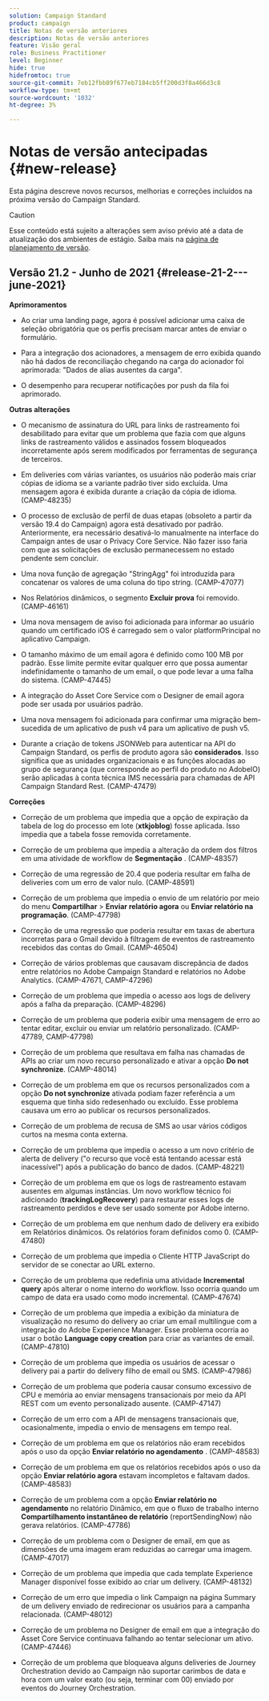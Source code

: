 ```yaml
---
solution: Campaign Standard
product: campaign
title: Notas de versão anteriores
description: Notas de versão anteriores
feature: Visão geral
role: Business Practitioner
level: Beginner
hide: true
hidefromtoc: true
source-git-commit: 7eb12fbb89f677eb7184cb5ff200d3f8a466d3c8
workflow-type: tm+mt
source-wordcount: '1032'
ht-degree: 3%

---
```


# Notas de versão antecipadas {#new-release}

Esta página descreve novos recursos, melhorias e correções incluídos na próxima versão do Campaign Standard.

>[!CAUTION]
>
> Esse conteúdo está sujeito a alterações sem aviso prévio até a data de atualização dos ambientes de estágio. Saiba mais na [página de planejamento de versão](../../rn/using/release-planning.md).


## Versão 21.2 - Junho de 2021 {#release-21-2---june-2021}

**Aprimoramentos**

* Ao criar uma landing page, agora é possível adicionar uma caixa de seleção obrigatória que os perfis precisam marcar antes de enviar o formulário.

* Para a integração dos acionadores, a mensagem de erro exibida quando não há dados de reconciliação chegando na carga do acionador foi aprimorada: &quot;Dados de alias ausentes da carga&quot;.

* O desempenho para recuperar notificações por push da fila foi aprimorado.

**Outras alterações**

* O mecanismo de assinatura do URL para links de rastreamento foi desabilitado para evitar que um problema que fazia com que alguns links de rastreamento válidos e assinados fossem bloqueados incorretamente após serem modificados por ferramentas de segurança de terceiros.

* Em deliveries com várias variantes, os usuários não poderão mais criar cópias de idioma se a variante padrão tiver sido excluída. Uma mensagem agora é exibida durante a criação da cópia de idioma. (CAMP-48235)

* O processo de exclusão de perfil de duas etapas (obsoleto a partir da versão 19.4 do Campaign) agora está desativado por padrão. Anteriormente, era necessário desativá-lo manualmente na interface do Campaign antes de usar o Privacy Core Service. Não fazer isso faria com que as solicitações de exclusão permanecessem no estado pendente sem concluir.

* Uma nova função de agregação &quot;StringAgg&quot; foi introduzida para concatenar os valores de uma coluna do tipo string. (CAMP-47077)

* Nos Relatórios dinâmicos, o segmento **Excluir prova** foi removido. (CAMP-46161)

* Uma nova mensagem de aviso foi adicionada para informar ao usuário quando um certificado iOS é carregado sem o valor platformPrincipal no aplicativo Campaign.

* O tamanho máximo de um email agora é definido como 100 MB por padrão. Esse limite permite evitar qualquer erro que possa aumentar indefinidamente o tamanho de um email, o que pode levar a uma falha do sistema. (CAMP-47445)

* A integração do Asset Core Service com o Designer de email agora pode ser usada por usuários padrão.

* Uma nova mensagem foi adicionada para confirmar uma migração bem-sucedida de um aplicativo de push v4 para um aplicativo de push v5.

* Durante a criação de tokens JSONWeb para autenticar na API do Campaign Standard, os perfis de produto agora são **considerados**. Isso significa que as unidades organizacionais e as funções alocadas ao grupo de segurança (que corresponde ao perfil do produto no AdobeIO) serão aplicadas à conta técnica IMS necessária para chamadas de API Campaign Standard Rest. (CAMP-47479)


**Correções**

* Correção de um problema que impedia que a opção de expiração da tabela de log do processo em lote (**xtkjoblog**) fosse aplicada. Isso impedia que a tabela fosse removida corretamente.

* Correção de um problema que impedia a alteração da ordem dos filtros em uma atividade de workflow de **Segmentação** . (CAMP-48357)

* Correção de uma regressão de 20.4 que poderia resultar em falha de deliveries com um erro de valor nulo. (CAMP-48591)

* Correção de um problema que impedia o envio de um relatório por meio do menu **Compartilhar** > **Enviar relatório agora** ou **Enviar relatório na programação**. (CAMP-47798)

* Correção de uma regressão que poderia resultar em taxas de abertura incorretas para o Gmail devido à filtragem de eventos de rastreamento recebidos das contas do Gmail. (CAMP-46504)

* Correção de vários problemas que causavam discrepância de dados entre relatórios no Adobe Campaign Standard e relatórios no Adobe Analytics. (CAMP-47671, CAMP-47296)

* Correção de um problema que impedia o acesso aos logs de delivery após a falha da preparação. (CAMP-48296)

* Correção de um problema que poderia exibir uma mensagem de erro ao tentar editar, excluir ou enviar um relatório personalizado. (CAMP-47789, CAMP-47798)

* Correção de um problema que resultava em falha nas chamadas de APIs ao criar um novo recurso personalizado e ativar a opção **Do not synchronize**. (CAMP-48014)

* Correção de um problema em que os recursos personalizados com a opção **Do not synchronize** ativada podiam fazer referência a um esquema que tinha sido redesenhado ou excluído. Esse problema causava um erro ao publicar os recursos personalizados.

* Correção de um problema de recusa de SMS ao usar vários códigos curtos na mesma conta externa.

* Correção de um problema que impedia o acesso a um novo critério de alerta de delivery (&quot;o recurso que você está tentando acessar está inacessível&quot;) após a publicação do banco de dados. (CAMP-48221)

* Correção de um problema em que os logs de rastreamento estavam ausentes em algumas instâncias. Um novo workflow técnico foi adicionado (**trackingLogRecovery**) para restaurar esses logs de rastreamento perdidos e deve ser usado somente por Adobe interno.

* Correção de um problema em que nenhum dado de delivery era exibido em Relatórios dinâmicos. Os relatórios foram definidos como 0. (CAMP-47480)

* Correção de um problema que impedia o Cliente HTTP JavaScript do servidor de se conectar ao URL externo.

* Correção de um problema que redefinia uma atividade **Incremental query** após alterar o nome interno do workflow. Isso ocorria quando um campo de data era usado como modo incremental. (CAMP-47674)

* Correção de um problema que impedia a exibição da miniatura de visualização no resumo do delivery ao criar um email multilíngue com a integração do Adobe Experience Manager. Esse problema ocorria ao usar o botão **Language copy creation** para criar as variantes de email. (CAMP-47810)

* Correção de um problema que impedia os usuários de acessar o delivery pai a partir do delivery filho de email ou SMS. (CAMP-47986)

* Correção de um problema que poderia causar consumo excessivo de CPU e memória ao enviar mensagens transacionais por meio da API REST com um evento personalizado ausente. (CAMP-47147)

* Correção de um erro com a API de mensagens transacionais que, ocasionalmente, impedia o envio de mensagens em tempo real.

* Correção de um problema em que os relatórios não eram recebidos após o uso da opção **Enviar relatório no agendamento** . (CAMP-48583)

* Correção de um problema em que os relatórios recebidos após o uso da opção **Enviar relatório agora** estavam incompletos e faltavam dados. (CAMP-48583)

* Correção de um problema com a opção **Enviar relatório no agendamento** no relatório Dinâmico, em que o fluxo de trabalho interno **Compartilhamento instantâneo de relatório** (reportSendingNow) não gerava relatórios. (CAMP-47786)

* Correção de um problema com o Designer de email, em que as dimensões de uma imagem eram reduzidas ao carregar uma imagem. (CAMP-47017)

* Correção de um problema que impedia que cada template Experience Manager disponível fosse exibido ao criar um delivery. (CAMP-48132)

* Correção de um erro que impedia o link Campaign na página Summary de um delivery enviado de redirecionar os usuários para a campanha relacionada. (CAMP-48012)

* Correção de um problema no Designer de email em que a integração do Asset Core Service continuava falhando ao tentar selecionar um ativo. (CAMP-47446)

* Correção de um problema que bloqueava alguns deliveries de Journey Orchestration devido ao Campaign não suportar carimbos de data e hora com um valor exato (ou seja, terminar com 00) enviado por eventos do Journey Orchestration.
